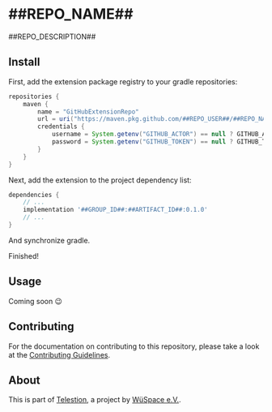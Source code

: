 # ##REPO_NAME##

##REPO_DESCRIPTION##

## Install

First, add the extension package registry to your gradle repositories:

```groovy
repositories {
    maven {
        name = "GitHubExtensionRepo"
        url = uri("https://maven.pkg.github.com/##REPO_USER##/##REPO_NAME##/")
        credentials {
            username = System.getenv("GITHUB_ACTOR") == null ? GITHUB_ACTOR : System.getenv("GITHUB_ACTOR")
            password = System.getenv("GITHUB_TOKEN") == null ? GITHUB_TOKEN : System.getenv("GITHUB_TOKEN")
        }
    }
}
```

Next, add the extension to the project dependency list:

```groovy
dependencies {
    // ...
    implementation '##GROUP_ID##:##ARTIFACT_ID##:0.1.0'
    // ...
}
```

And synchronize gradle.

Finished!

## Usage

Coming soon :wink:

## Contributing

For the documentation on contributing to this repository,
please take a look at the [Contributing Guidelines](./CONTRIBUTING.md).

## About

This is part of [Telestion](https://telestion.wuespace.de/), a project by [WüSpace e.V.](https://www.wuespace.de/).
